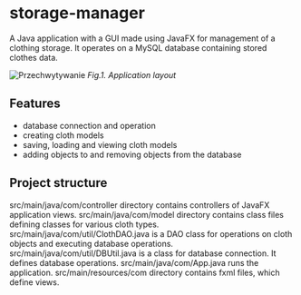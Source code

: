 # storage-manager
A Java application with a GUI made using JavaFX for management of a clothing storage. It operates on a MySQL database containing stored clothes data.

![Przechwytywanie](https://github.com/mickol111/storage-manager/assets/22640141/d3dd9296-3c1d-4054-8e79-7a877ce36c16)
<i>Fig.1. Application layout</i>

## Features
- database connection and operation
- creating cloth models
- saving, loading and viewing cloth models
- adding objects to and removing objects from the database

## Project structure
src/main/java/com/controller directory contains controllers of JavaFX application views.
src/main/java/com/model directory contains class files defining classes for various cloth types.
src/main/java/com/util/ClothDAO.java is a DAO class for operations on cloth objects and executing database operations.
src/main/java/com/util/DBUtil.java is a class for database connection. It defines database operations.
src/main/java/com/App.java runs the application.
src/main/resources/com directory contains fxml files, which define views.
